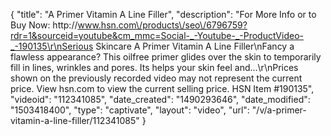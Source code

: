 {
    "title": "A Primer Vitamin A Line Filler",
    "description": "For More Info or to Buy Now: http:\/\/www.hsn.com\/products\/seo\/6796759?rdr=1&sourceid=youtube&cm_mmc=Social-_-Youtube-_-ProductVideo-_-190135\r\nSerious Skincare A Primer Vitamin A Line Filler\nFancy a flawless appearance? This oilfree primer glides over the skin to temporarily fill in lines, wrinkles and pores. Its helps your skin feel and...\r\nPrices shown on the previously recorded video may not represent the current price.  View hsn.com to view the current selling price. HSN Item #190135",
    "videoid": "112341085",
    "date_created": "1490293646",
    "date_modified": "1503418400",
    "type": "captivate",
    "layout": "video",
    "url": "\/v\/a-primer-vitamin-a-line-filler\/112341085"
}